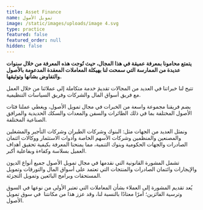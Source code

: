 ```yaml
---
title: Asset Finance
name: تمويل الأصول
image: /static/images/uploads/image 4.svg
type: practice
featured: false
featured_order: null
hidden: false
---
```

**يتمتع محامونا بمعرفة عميقة في هذا المجال، حيث تُوجت هذه المعرفة من خلال سنوات عديدة من الممارسة التي سمحت لنا بهيكلة المعاملات المعقدة المدعومة بالأصول والتفاوض بشأنها وتوثيقها.**

تتيح لنا خبراتنا في العديد من المجالات تقديمَ خدمة متكاملة إلى عملائنا من خلال العمل مع فريق أسواق المال والشركات وفريق السياسات التنظيمية.

يضم فريقنا مجموعة واسعة من الخبرات في مجال تمويل الأصول، ويغطي عملنا فئات الأصول المختلفة بما في ذلك الطائرات والسفن والمعدات والسكك الحديدية والمرافق الصناعية المختلفة.

ونمثل العديد من الجهات مثل: البنوك وشركات الطيران وشركات التأجير والمشغلين والمصنعين والمنظمين وشركات الأسهم الخاصة وأدوات الاستثمار ووكالات ائتمان الصادرات والجهات الحكومية وبنوك التنمية، مما يمنحنا المعرفة بكيفية تحقيق أهداف العميل بسلاسة وكفاءة وبفاعلية أكبر.

تشمل المشورة القانونية التي نقدمها في مجال تمويل الأصول جميع أنواع الديون والإيجارات وائتمان الصادرات والمنتجات التي تعتمد على أسواق المال والتورقات وتمويل المستحقات وبرامج البائعين وتمويل التجزئة.

يُعد تقديم المشورة إلى العملاء بشأن المعاملات التي تعتبر الأولى من نوعها في السوق وترسية الفائزين؛ أمرًا معتادًا بالنسبة لنا، وقد عزز هذا من مكانتنا  في سوق تمويل الأصول.
